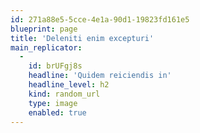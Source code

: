 ```yaml
---
id: 271a88e5-5cce-4e1a-90d1-19823fd161e5
blueprint: page
title: 'Deleniti enim excepturi'
main_replicator:
  -
    id: brUFgj8s
    headline: 'Quidem reiciendis in'
    headline_level: h2
    kind: random_url
    type: image
    enabled: true
---
```

